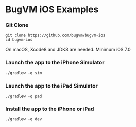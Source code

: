 # BugVM iOS Examples

### Git Clone

```
git clone https://github.com/bugvm/bugvm-ios
cd bugvm-ios

```

On macOS, Xcode8 and JDK8 are needed. Minimum iOS 7.0

### Launch the app to the iPhone Simulator

```
./gradlew -q sim
```

### Launch the app to the iPad Simulator

```
./gradlew -q pad
```

### Install the app to the iPhone or iPad

```
./gradlew -q dev
```